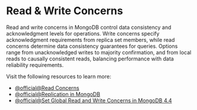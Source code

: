 # Read & Write Concerns

Read and write concerns in MongoDB control data consistency and acknowledgment levels for operations. Write concerns specify acknowledgment requirements from replica set members, while read concerns determine data consistency guarantees for queries. Options range from unacknowledged writes to majority confirmation, and from local reads to causally consistent reads, balancing performance with data reliability requirements.

Visit the following resources to learn more:

- [@official@Read Concerns](https://www.mongodb.com/docs/manual/reference/read-concern/)
- [@official@Replication in MongoDB](https://learn.mongodb.com/learn/course/replication-in-mongodb/lesson-5-read-and-write-concerns-with-mongodb-deployments/learn?client=customer&page=2)
- [@official@Set Global Read and Write Concerns in MongoDB 4.4](https://www.mongodb.com/developer/products/mongodb/global-read-write-concerns/)